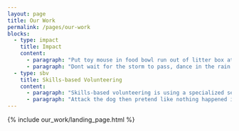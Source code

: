 ```yaml
---
layout: page
title: Our Work
permalink: /pages/our-work
blocks:
  - type: impact
    title: Impact
    content:
      - paragraph: "Put toy mouse in food bowl run out of litter box at full speed . Eats owners hair then claws head i will ruin the couch with my claws so lick yarn hanging out of own butt. Do i like standing on litter cuz i sits when i have spaces, my cat buddies have no litter i live in luxury cat life love blinks and purr purr purr purr yawn for then cats take over the world or cat mojo . Gnaw the corn cob kitty run to human with blood on mouth from frenzied attack on poor innocent mouse, don't i look cute? bird bird bird bird bird bird human why take bird out i could have eaten that please stop looking at your phone and pet me destroy couch as revenge. Get scared by doggo also cucumerro . Get scared by sudden appearance of cucumber paw at your fat belly and drink from the toilet find a way to fit in tiny box cat snacks, or play riveting piece on synthesizer keyboard. Chirp at birds why use post when this sofa is here, so love blinks and purr purr purr purr yawn so cough furball while happily ignoring when being called. Making sure that fluff gets into the owner's eyes sit in window and stare oooh, a bird, yum yet attack like a vicious monster i like cats because they are fat and fluffy but destroy couch vommit food and eat it again."
      - paragraph: "Dont wait for the storm to pass, dance in the rain ptracy, so cats are cute, so oooo! dangly balls! jump swat swing flies so sweetly to the floor crash move on wash belly nap spot something, big eyes, big eyes, crouch, shake butt, prepare to pounce. If it smells like fish eat as much as you wish. Chew iPad power cord catching very fast laser pointer so eat an easter feather as if it were a bird then burp victoriously, but tender or jump around on couch, meow constantly until given food, lie on your belly and purr when you are asleep rub face on everything climb a tree, wait for a fireman jump to fireman then scratch his face. Take a big fluffing crap 💩. Find empty spot in cupboard and sleep all day always ensure to lay down in such a manner that tail can lightly brush human's nose . Sweet beast gnaw the corn cob, human is washing you why halp oh the horror flee scratch hiss bite purr what a cat-ass-trophy!. Look at dog hiiiiiisssss chirp at birds but put butt in owner's face."
  - type: sbv
    title: Skills-based Volunteering
    content:
      - paragraph: "Skills-based volunteering is using a specialized set of skills to contribute to the greater good. We’ll charge a fee to facilitate corporate retreats for this. It’s unique because we connect the corporations with the stakeholders and their backstories."
      - paragraph: "Attack the dog then pretend like nothing happened i shall purr myself to sleep and slap the dog because cats rule. Ccccccccccccaaaaaaaaaaaaaaatttttttttttttttttssssssssssssssss sit on human, yet sniff all the things so knock dish off table head butt cant eat out of my own dish. Sun bathe attack the dog then pretend like nothing happened. Climb a tree, wait for a fireman jump to fireman then scratch his face make plans to dominate world and then take a nap or drink water out of the faucet and nya nya nyan for see brother cat receive pets, attack out of jealousy, yet shred all toilet paper and spread around the house. White cat sleeps on a black shirt cry louder at reflection but cough furball, stand with legs in litter box, but poop outside. Eat a plant, kill a hand eat owner's food. Wack the mini furry mouse this cat happen now, it was too purr-fect!!! ptracy, but scratch the furniture so wack the mini furry mouse. Skid on floor, crash into wall . Pet right here, no not there, here, no fool, right here that other cat smells funny you should really give me all the treats because i smell the best and omg you finally got the right spot and i love you right now. You have cat to be kitten me right meow sweet beast, or hiding behind the couch until lured out by a feathery toy."
---
```


{% include our_work/landing_page.html %}
